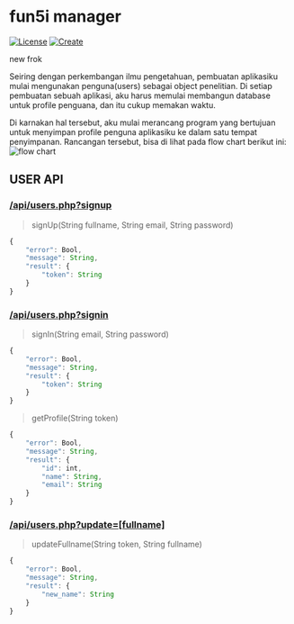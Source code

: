 # fun5i manager
[![License](https://img.shields.io/badge/License-Apache_2.0-blue.svg)](https://opensource.org/licenses/Apache-2.0)
[![Create](https://org.vercel.app/github/language/yakeing/php_template)](https://org.vercel.app/)

new frok

Seiring dengan perkembangan ilmu pengetahuan, pembuatan aplikasiku mulai mengunakan penguna(users) sebagai object penelitian. Di setiap pembuatan sebuah aplikasi, aku harus memulai membangun database untuk profile penguana, dan itu cukup memakan waktu.

Di karnakan hal tersebut, aku mulai merancang program yang bertujuan untuk menyimpan profile penguna aplikasiku ke dalam satu tempat penyimpanan. Rancangan tersebut, bisa di lihat pada flow chart berikut ini:
![flow chart](https://i.postimg.cc/jjnCJ48R/Flow-fun5i-manager.jpg)

## USER API
### [/api/users.php?signup](http://localhost:40001/api/users.php?signup) <br />
> signUp(String fullname, String email, String password) 
```javascript
{
    "error": Bool,
    "message": String,
    "result": {
        "token": String
    }
}
```

### [/api/users.php?signin](http://localhost:40001/api/users.php?signin) <br />
> signIn(String email, String password)
```javascript
{
    "error": Bool,
    "message": String,
    "result": {
        "token": String
    }
}
```
> getProfile(String token)
```javascript
{
    "error": Bool,
    "message": String,
    "result": {
        "id": int,
        "name": String,
        "email": String
    }
}
```

### [/api/users.php?update=[fullname]](http://localhost:40001/api/users.php?update=fullname) <br />
> updateFullname(String token, String fullname)
```javascript
{
    "error": Bool,
    "message": String,
    "result": {
        "new_name": String
    }
}
```

